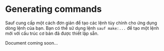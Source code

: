 # Generating commands

Sauf cung cấp một cách đơn giản để tạo các lệnh tùy chỉnh cho ứng dụng dòng lệnh của bạn. Bạn có thể sử dụng lệnh `sauf make:...` để tạo một lệnh mới với cấu trúc cơ bản đã được thiết lập sẵn.

Document coming soon...